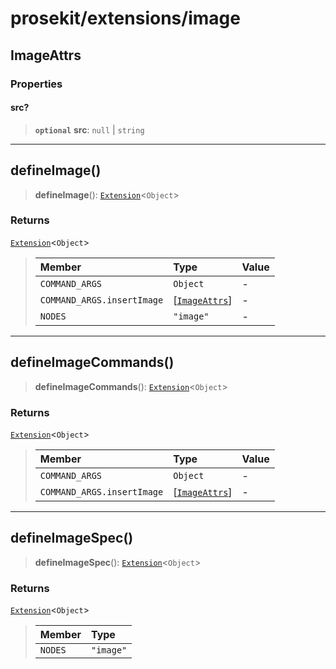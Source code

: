 # prosekit/extensions/image

<a id="ImageAttrs" name="ImageAttrs"></a>

## ImageAttrs

### Properties

<a id="src" name="src"></a>

#### src?

> **`optional`** **src**: `null` \| `string`

***

<a id="defineImage" name="defineImage"></a>

## defineImage()

> **defineImage**(): [`Extension`](../core.md#ExtensionT)\<`Object`\>

### Returns

[`Extension`](../core.md#ExtensionT)\<`Object`\>

> | Member | Type | Value |
> | :------ | :------ | :------ |
> | `COMMAND_ARGS` | `Object` | - |
> | `COMMAND_ARGS.insertImage` | [[`ImageAttrs`](image.md#ImageAttrs)] | - |
> | `NODES` | `"image"` | - |
>

***

<a id="defineImageCommands" name="defineImageCommands"></a>

## defineImageCommands()

> **defineImageCommands**(): [`Extension`](../core.md#ExtensionT)\<`Object`\>

### Returns

[`Extension`](../core.md#ExtensionT)\<`Object`\>

> | Member | Type | Value |
> | :------ | :------ | :------ |
> | `COMMAND_ARGS` | `Object` | - |
> | `COMMAND_ARGS.insertImage` | [[`ImageAttrs`](image.md#ImageAttrs)] | - |
>

***

<a id="defineImageSpec" name="defineImageSpec"></a>

## defineImageSpec()

> **defineImageSpec**(): [`Extension`](../core.md#ExtensionT)\<`Object`\>

### Returns

[`Extension`](../core.md#ExtensionT)\<`Object`\>

> | Member | Type |
> | :------ | :------ |
> | `NODES` | `"image"` |
>
